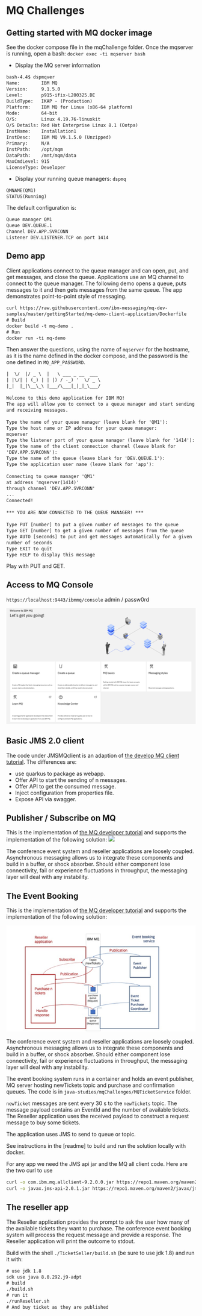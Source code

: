 # MQ Challenges

## Getting started with MQ docker image

See the docker compose file in the mqChallenge folder. Once the mqserver is running, open a bash:  `docker exec -ti mqserver bash`

* Display the MQ server information

```shell
bash-4.4$ dspmqver
Name:        IBM MQ
Version:     9.1.5.0
Level:       p915-ifix-L200325.DE
BuildType:   IKAP - (Production)
Platform:    IBM MQ for Linux (x86-64 platform)
Mode:        64-bit
O/S:         Linux 4.19.76-linuxkit
O/S Details: Red Hat Enterprise Linux 8.1 (Ootpa)
InstName:    Installation1
InstDesc:    IBM MQ V9.1.5.0 (Unzipped)
Primary:     N/A
InstPath:    /opt/mqm
DataPath:    /mnt/mqm/data
MaxCmdLevel: 915
LicenseType: Developer
```

* Display your running queue managers: `dspmq`

```shell
QMNAME(QM1)                                               STATUS(Running)
```

The default configuration is:

```properties
Queue manager QM1
Queue DEV.QUEUE.1
Channel DEV.APP.SVRCONN
Listener DEV.LISTENER.TCP on port 1414
```

## Demo app

Client applications connect to the queue manager and can open, put, and get messages, and close the queue.
Applications use an MQ channel to connect to the queue manager. The following demo 
opens a queue, puts messages to it and then gets messages from the same queue. The app demonstrates point-to-point style of messaging.

```shell
curl https://raw.githubusercontent.com/ibm-messaging/mq-dev-samples/master/gettingStarted/mq-demo-client-application/Dockerfile
# Build
docker build -t mq-demo .
# Run
docker run -ti mq-demo
```

Then answer the questions, using the name of `mqserver` for the hostname, as it is the name defined in the docker compose, and the password is the one defined in `MQ_APP_PASSWORD`.

```
|  \/  |/ _ \  |   \ ___ _ __  ___
| |\/| | (_) | | |) / -_) '  \/ _ \
|_|  |_|\__\_\ |___/\___|_|_|_\___/

Welcome to this demo application for IBM MQ!
The app will allow you to connect to a queue manager and start sending and receiving messages.

Type the name of your queue manager (leave blank for 'QM1'):
Type the host name or IP address for your queue manager:
mqserver
Type the listener port of your queue manager (leave blank for '1414'):
Type the name of the client connection channel (leave blank for 'DEV.APP.SVRCONN'):
Type the name of the queue (leave blank for 'DEV.QUEUE.1'):
Type the application user name (leave blank for 'app'):

Connecting to queue manager 'QM1'
at address 'mqserver(1414)'
through channel 'DEV.APP.SVRCONN'
...
Connected!

*** YOU ARE NOW CONNECTED TO THE QUEUE MANAGER! ***

Type PUT [number] to put a given number of messages to the queue
Type GET [number] to get a given number of messages from the queue
Type AUTO [seconds] to put and get messages automatically for a given number of seconds
Type EXIT to quit
Type HELP to display this message
```

Play with PUT and GET.

## Access to MQ Console

`https://localhost:9443/ibmmq/console`  admin / passw0rd

![](./images/mq-main-page.png)


## Basic JMS 2.0 client

The code under JMSMQclient is an adaption of [the develop MQ client tutorial](https://developer.ibm.com/messaging/learn-mq/mq-tutorials/develop-mq-jms/). The differences are:

* use quarkus to package as webapp.
* Offer API to start the sending of n messages.
* Offer API to get the consumed message.
* Inject configuration from properties file.
* Expose API via swagger.

## Publisher / Subscribe on MQ

This is the implementation of [the MQ developer tutorial](https://developer.ibm.com/messaging/learn-mq/mq-tutorials/mq-dev-challenge/) and supports the implementation of the following solution:
![](https://developer.ibm.com/messaging/wp-content/uploads/sites/18/2018/08/LearnMQbadgeDiag1.png)

The conference event system and reseller applications are loosely coupled. Asynchronous messaging allows us to integrate these components and build in a buffer, or shock absorber. Should either component lose connectivity, fail or experience fluctuations in throughput, the messaging layer will deal with any instability.

## The Event Booking
This is the implementation of [the MQ developer tutorial](https://developer.ibm.com/messaging/learn-mq/mq-tutorials/mq-dev-challenge/) and supports the implementation of the following solution:

![](./images/mq-arch-ticketing.png)

The conference event system and reseller applications are loosely coupled. Asynchronous messaging allows us to integrate
 these components and build in a buffer, or shock absorber. Should either component lose connectivity, fail or experience 
 fluctuations in throughput, the messaging layer will deal with any instability.

The event booking system runs in a container and holds an event publisher, MQ server hosting newTickets topic and purchase 
and confirmation queues. The code is in `java-studies/mqChallenges/MQTicketService` folder.

`newTicket` messages are sent every 30 s to the `newTickets` topic. The message payload contains an EventId and the number of available tickets.
The Reseller application uses the received payload to construct a request message to buy some tickets.

The application uses JMS to send to queue or topic.

See instructions in the [readme] to build and run the solution locally with docker.

For any app we need the JMS api jar and the MQ all client code. Here are the two curl to use

```sh
curl -o com.ibm.mq.allclient-9.2.0.0.jar https://repo1.maven.org/maven2/com/ibm/mq/com.ibm.mq.allclient/9.2.0.0/com.ibm.mq.allclient-9.2.0.0.jar
curl -o javax.jms-api-2.0.1.jar https://repo1.maven.org/maven2/javax/jms/javax.jms-api/2.0.1/javax.jms-api-2.0.1.jar
```


## The reseller app

The Reseller application provides the prompt to ask the user how many of the available tickets they want to purchase.
The conference event booking system will process the request message and provide a response. 
The Reseller application will print the outcome to stdout.

Build with the shell `./TicketSeller/build.sh` (be sure to use jdk 1.8) and run it with:

```shell
# use jdk 1.8
sdk use java 8.0.292.j9-adpt
# build
./build.sh
# run it
./runReseller.sh
# And buy ticket as they are published
```